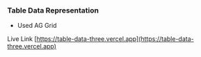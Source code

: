 ### Table Data Representation

- Used AG Grid

Live Link [https://table-data-three.vercel.app](https://table-data-three.vercel.app)
